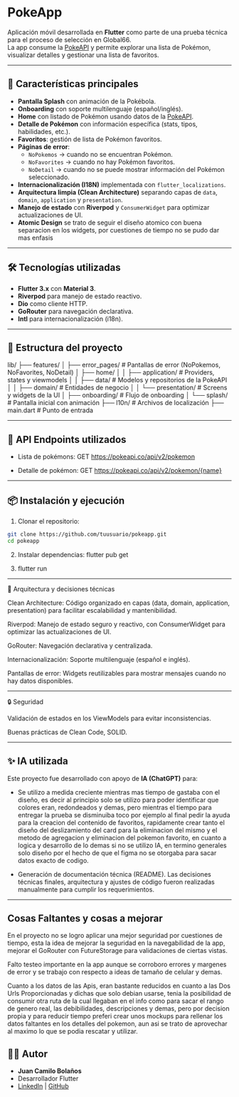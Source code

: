 # PokeApp

Aplicación móvil desarrollada en **Flutter** como parte de una prueba técnica para el proceso de selección en Global66.  
La app consume la [PokeAPI](https://pokeapi.co/) y permite explorar una lista de Pokémon, visualizar detalles y gestionar una lista de favoritos.

---

## 🚀 Características principales

- **Pantalla Splash** con animación de la Pokébola.
- **Onboarding** con soporte multilenguaje (español/inglés).
- **Home** con listado de Pokémon usando datos de la [PokeAPI](https://pokeapi.co/).
- **Detalle de Pokémon** con información específica (stats, tipos, habilidades, etc.).
- **Favoritos**: gestión de lista de Pokémon favoritos.
- **Páginas de error**:
  - `NoPokemos` → cuando no se encuentran Pokémon.
  - `NoFavorites` → cuando no hay Pokémon favoritos.
  - `NoDetail` → cuando no se puede mostrar información del Pokémon seleccionado.
- **Internacionalización (I18N)** implementada con `flutter_localizations`.
- **Arquitectura limpia (Clean Architecture)** separando capas de `data`, `domain`, `application` y `presentation`.
- **Manejo de estado** con **Riverpod** y `ConsumerWidget` para optimizar actualizaciones de UI.
- **Atomic Design** se trato de seguir el diseño atomico con buena separacion en los widgets, por cuestiones de tiempo no se pudo dar mas enfasis

---

## 🛠️ Tecnologías utilizadas

- **Flutter 3.x** con **Material 3**.
- **Riverpod** para manejo de estado reactivo.
- **Dio** como cliente HTTP.
- **GoRouter** para navegación declarativa.
- **Intl** para internacionalización (i18n).

---

## 📂 Estructura del proyecto

lib/
├── features/
│ ├── error_pages/ # Pantallas de error (NoPokemos, NoFavorites, NoDetail)
│ ├── home/
│ │ ├── application/ # Providers, states y viewmodels
│ │ ├── data/ # Modelos y repositorios de la PokeAPI
│ │ ├── domain/ # Entidades de negocio
│ │ └── presentation/ # Screens y widgets de la UI
│ ├── onboarding/ # Flujo de onboarding
│ └── splash/ # Pantalla inicial con animación
├── l10n/ # Archivos de localización
├── main.dart # Punto de entrada

---

## 🔗 API Endpoints utilizados

- Lista de pokémons:
  GET https://pokeapi.co/api/v2/pokemon

- Detalle de pokémon:
  GET https://pokeapi.co/api/v2/pokemon/{name}

---

## 📦 Instalación y ejecución

1. Clonar el repositorio:

```bash
git clone https://github.com/tuusuario/pokeapp.git
cd pokeapp
```

2. Instalar dependencias:
   flutter pub get

3. flutter run

---

🧱 Arquitectura y decisiones técnicas

Clean Architecture: Código organizado en capas (data, domain, application, presentation) para facilitar escalabilidad y mantenibilidad.

Riverpod: Manejo de estado seguro y reactivo, con ConsumerWidget para optimizar las actualizaciones de UI.

GoRouter: Navegación declarativa y centralizada.

Internacionalización: Soporte multilenguaje (español e inglés).

Pantallas de error: Widgets reutilizables para mostrar mensajes cuando no hay datos disponibles.

---

🔒 Seguridad

Validación de estados en los ViewModels para evitar inconsistencias.

Buenas prácticas de Clean Code, SOLID.

---

## ✨ IA utilizada

Este proyecto fue desarrollado con apoyo de **IA (ChatGPT)** para:

- Se utilizo a medida creciente mientras mas tiempo de gastaba con el diseño, es decir al principio solo se utilizo para poder identificar que colores eran, redondeados y demas, pero mientras el tiempo para entregar la prueba se disminuiba toco por ejemplo al final pedir la ayuda para la creacion del contenido de favoritos, rapidamente crear tanto el diseño del deslizamiento del card para la eliminacion del mismo y el metodo de agregacion y eliminacion del pokemon favorito, en cuanto a logica y desarrollo de lo demas si no se utilizo IA, en termino generales solo diseño por el hecho de que el figma no se otorgaba para sacar datos exacto de codigo.

- Generación de documentación técnica (README). Las decisiones técnicas finales, arquitectura y ajustes de código fueron realizadas manualmente para cumplir los requerimientos.

---

## Cosas Faltantes y cosas a mejorar

En el proyecto no se logro aplicar una mejor seguridad por cuestiones de tiempo, esta la idea de mejorar la seguridad en la navegabilidad de la app, mejorar el GoRouter con FutureStorage para validaciones de ciertas vistas.

Falto testeo importante en la app aunque se corroboro errores y margenes de error y se trabajo con respecto a ideas de tamaño de celular y demas.

Cuanto a los datos de las Apis, eran bastante reducidos en cuanto a las Dos Urls Proporcionadas y dichas que solo debian usarse, tenia la posibilidad de consumir otra ruta de la cual llegaban en el info como para sacar el rango de genero real, las debibilidades, descripciones y demas, pero por decision propia y para reducir tiempo preferi crear unos mockups para rellenar los datos faltantes en los detalles del pokemon, aun asi se trato de aprovechar al maximo lo que se podia rescatar y utilizar.

## 👨‍💻 Autor

- **Juan Camilo Bolaños**
- Desarrollador Flutter
- [LinkedIn](www.linkedin.com/in/camilobolanos-developer) | [GitHub](https://github.com/jcamilo24?tab=repositories)

